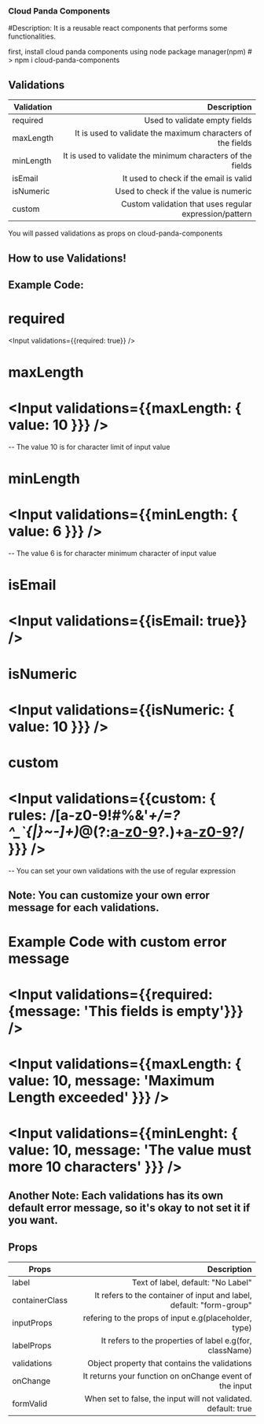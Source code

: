 ### Cloud Panda Components
  #Description: 
    It is a reusable react components that performs some functionalities.

first, install cloud panda components using node package manager(npm) # > npm i cloud-panda-components

## Validations
| Validation |                      Description                            |
| ---------- | ----------------------------------------------------------: |
| required   | Used to validate empty fields                               |
| maxLength  | It is used to validate the maximum characters of the fields |
| minLength  | It is used to validate the minimum characters of the fields |
| isEmail    | It used to check if the email is valid                      |
| isNumeric  | Used to check if the value is numeric                       |
| custom     | Custom validation that uses regular expression/pattern      |

You will passed validations as props on cloud-panda-components

## How to use Validations!
  
## Example Code:

# required
<Input validations={{required: true}} />

# maxLength
# <Input validations={{maxLength: { value: 10 }}} />
-- The value 10 is for character limit of input value

# minLength
# <Input validations={{minLength: { value: 6 }}} />
-- The value 6 is for character minimum character of input value

# isEmail
# <Input validations={{isEmail: true}} />

# isNumeric
# <Input validations={{isNumeric: { value: 10 }}} />

# custom
# <Input validations={{custom: { rules: /[a-z0-9!#$%&'*+/=?^_`{|}~-]+(?:\.[a-z0-9!#$%&'*+/=?^_`{|}~-]+)*@(?:[a-z0-9](?:[a-z0-9-]*[a-z0-9])?\.)+[a-z0-9](?:[a-z0-9-]*[a-z0-9])?/ }}} />
-- You can set your own validations with the use of regular expression

## Note: You can customize your own error message for each validations.

# Example Code with custom error message

# <Input validations={{required: {message: 'This fields is empty'}}} />
# <Input validations={{maxLength: { value: 10, message: 'Maximum Length exceeded' }}} />
# <Input validations={{minLenght: { value: 10, message: 'The value must more 10 characters' }}} />

## Another Note: Each validations has its own default error message, so it's okay to not set it if you want.

## Props
|       Props      |                          Description                                     |
| ---------------- | -----------------------------------------------------------------------: |
| label            | Text of label, default: "No Label"                                       |
| containerClass   | It refers to the container of input and label, default: "form-group"     |
| inputProps       | refering to the props of input e.g(placeholder, type)                    |
| labelProps       | It refers to the properties of label e.g(for, className)                 |
| validations      | Object property that contains the validations                            |
| onChange         | It returns your function on onChange event of the input                  |
| formValid        | When set to false, the input will not validated. default: true           |






